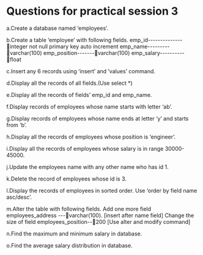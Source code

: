 # Questions for practical session 3

a.Create a database named ‘employees’.

b.Create a table ‘employee’ with following fields.
emp_id--------------integer not null primary key   auto increment
emp_name---------varchar(100)
emp_position-------varchar(100)
emp_salary----------float

c.Insert any 6 records using ‘insert’ and ‘values’ command.

d.Display all the records of all fields.(Use select *)

e.Display all the records of fields’ emp_id and emp_name.

f.Display records of employees whose name starts with letter ‘ab’.

g.Display records of employees whose name ends at letter ‘y’ and starts from ‘b’.

h.Display all the records of employees whose position is ‘engineer’.

i.Display all the records of employees whose salary is in range 30000-45000.

j.Update the employees name with any other name who has id 1.

k.Delete the record of employees whose id is 3.

l.Display the records of employees in sorted order. Use ‘order by field name asc/desc’.

m.Alter the table with following fields.
Add one more field employees_address ---varchar(100). [insert after name field]
Change the size of field employees_position--200 [Use alter and modify command]

n.Find the maximum and minimum salary in database.

o.Find the average salary distribution in database.
